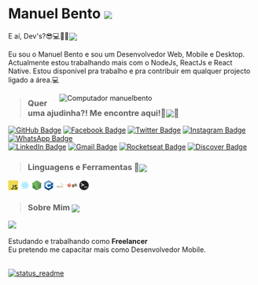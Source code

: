 # Manuel Bento <img src="https://media.giphy.com/media/l0LpKuTWbq8osPTT11/giphy.gif" width="30px" align="center">

E aí, Dev's?😎💻👨‍💻<img src="https://media.giphy.com/media/l0LpKuTWbq8osPTT11/giphy.gif" width="30px" align="center">

Eu sou o Manuel Bento e sou um Desenvolvedor Web, Mobile e Desktop.
Actualmente estou trabalhando mais com o NodeJs, ReactJs e React Native.
Estou disponível pra trabalho e pra contribuir em qualquer projecto ligado a área.💻

<img src="https://raw.githubusercontent.com/MicaelliMedeiros/micaellimedeiros/master/image/computer-illustration.png" min-width="400px" max-width="400px" width="400px" align="right" alt="Computador manuelbento">

> ### Quer uma ajudinha?! Me encontre aqui!🚀<img src="https://media.giphy.com/media/l0LpKuTWbq8osPTT11/giphy.gif" width="30px" align="center">🚀
[![GitHub Badge](https://img.shields.io/badge/-GitHub-050342?style=flat-square&labelColor=050342&logo=github&logoColor=white&link=https://github.com/manuelbento19)](https://github.com/manuelbento19)
[![Facebook Badge](https://img.shields.io/badge/-Facebook-050342?style=flat-square&logo=Facebook&logoColor=white&link=mailto:https//wwww.facebook.com/manuelbento.mb)](https://wwww.facebook.com/manuelbento.mb)
[![Twitter Badge](https://img.shields.io/badge/-Twitter-050342?style=flat-square&logo=Twitter&logoColor=white&link=mailto:https://twitter.com/manuelbentomb)](https://twitter.com/manuelbentomb)
[![Instagram Badge](https://img.shields.io/badge/-Instagram-050342?style=flat-square&logo=Instagram&logoColor=white&link=https://www.instagram.com/manuelbento.mb/)](https://www.instagram.com/manuelbento.mb/)
[![WhatsApp Badge](https://img.shields.io/badge/-WhatsApp-050342?style=flat-square&logo=WhatsApp&logoColor=white&link=tel:+244924592807)](tel:+244924592807)
<br>
[![LinkedIn Badge](https://img.shields.io/badge/-LinkedIn-050342?style=flat-square&logo=LinkedIn&logoColor=white&link=https://www.linkedin.com/in/manuel-bento)](https://www.linkedin.com/in/manuel-bento)
[![Gmail Badge](https://img.shields.io/badge/-Gmail-050342?style=flat-square&logo=Gmail&logoColor=white&link=mailto:manuelbentomb.223@mail.com)](mailto:manuelbentomb.223@gmail.com)
[![Rocketseat Badge](https://img.shields.io/badge/-Rocketseat-050342?style=flat-square&logo=Rocketseat&logoColor=white&link=https://app.rocketseat.com.br/me/manuelbento)](
https://app.rocketseat.com.br/me/manuelbento)
[![Discover Badge](https://img.shields.io/badge/-Discover-050342?style=flat-square&logo=Discover&logoColor=white&link=https://discord.com/channels/837754244647878676/837754245092343949)](https://discord.com/channels/837754244647878676/837754245092343949)

> ### Linguagens e Ferramentas 🚀<img src="https://media.giphy.com/media/l0LpKuTWbq8osPTT11/giphy.gif" width="30px" align="center"> 
<code><img height="20" src="https://raw.githubusercontent.com/github/explore/80688e429a7d4ef2fca1e82350fe8e3517d3494d/topics/javascript/javascript.png"></code>
<code><img height="20" src="https://raw.githubusercontent.com/github/explore/80688e429a7d4ef2fca1e82350fe8e3517d3494d/topics/react/react.png"></code>
<code><img height="20" src="https://raw.githubusercontent.com/github/explore/80688e429a7d4ef2fca1e82350fe8e3517d3494d/topics/nodejs/nodejs.png"></code>
<code><img height="20" src="https://raw.githubusercontent.com/github/explore/80688e429a7d4ef2fca1e82350fe8e3517d3494d/topics/cpp/cpp.png"></code>
<code><img height="20" src="https://raw.githubusercontent.com/github/explore/80688e429a7d4ef2fca1e82350fe8e3517d3494d/topics/mysql/mysql.png"></code>
<code><img height="20" src="https://raw.githubusercontent.com/github/explore/80688e429a7d4ef2fca1e82350fe8e3517d3494d/topics/git/git.png"></code>
<code><img height="20" src="https://raw.githubusercontent.com/github/explore/80688e429a7d4ef2fca1e82350fe8e3517d3494d/topics/terminal/terminal.png"></code>


> ### Sobre Mim <img src="https://media.giphy.com/media/l0LpKuTWbq8osPTT11/giphy.gif" width="30px" align="center">

<img src="https://img.shields.io/static/v1?label=Pesquise&message=ManuelBento&color=f8efd4&style=for-the-badge&logo=GitHub">

<p>
Estudando e trabalhando como <b>Freelancer</b><br/>
Eu pretendo me capacitar mais como Desenvolvedor Mobile.
</p>
<br>
<a href="https://github-readme-stats.vercel.app/api/top-langs/?username=manuelbento19&show_icons=true&theme=omni&hide=TeX&layout=compact"><img src="https://github-readme-stats.vercel.app/api/top-langs/?username=manuelbento19&show_icons=true&theme=omni&hide=TeX&layout=compact" alt="status_readme"/></a>
